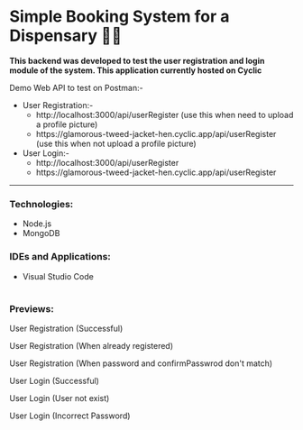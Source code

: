 # Simple Booking System for a Dispensary 🏥🔐

<b>This backend was developed to test the user registration and login module of the system. This application currently hosted on Cyclic</b>

Demo Web API to test on Postman:-
<ul>
   <li>User Registration:- 
      <ul>
         <li>http://localhost:3000/api/userRegister (use this when need to upload a profile picture) </li> 
         <li>https://glamorous-tweed-jacket-hen.cyclic.app/api/userRegister</a> (use this when not upload a profile picture) </li>
      </ul>
   </li>
   <li>User Login:- 
      <ul>
         <li>http://localhost:3000/api/userRegister</li>
         <li>https://glamorous-tweed-jacket-hen.cyclic.app/api/userRegister</li>
      </ul>
</ul>

---

<h3>Technologies:</h3>
<ul>
   <li>Node.js</li>
   <li>MongoDB</li>
</ul>

<h3>IDEs and Applications:</h3>
<ul>
  <li>Visual Studio Code</li>
</ul>

#

<h3>Previews:</h3>

User Registration (Successful)
<img src= "">

User Registration (When already registered)
<img src= "">

User Registration (When password and confirmPasswrod don't match)
<img src= "">

User Login (Successful)
<img src= "">

User Login (User not exist)
<img src= "">

User Login (Incorrect Password)
<img src= "">
